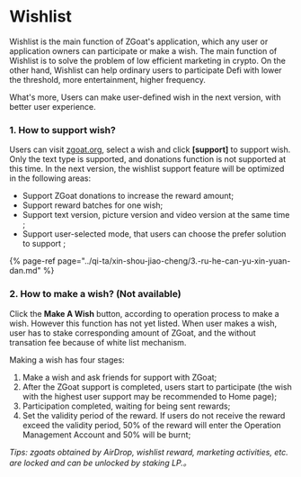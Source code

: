 # Wishlist

Wishlist is the main function of ZGoat's application, which any user or application owners can participate or make a wish. The main function of Wishlist is to solve the problem of low efficient marketing in crypto. On the other hand, Wishlist can help ordinary users to participate Defi with lower the threshold, more entertainment, higher frequency. 

What's more, Users can make user-defined wish in the next version, with better user experience.



### 1. How to support wish? <a id="Oqrhn"></a>

Users can visit [zgoat.org](http://zgoat.org), select a wish and click **\[support\]** to support wish. Only the text type is supported, and donations function is not supported at this time. In the next version, the wishlist support feature will be optimized in the following areas:

* Support ZGoat donations to increase the reward amount;
* Support reward batches for one wish;
* Support text version, picture version and video version at the same time ;
* Support user-selected mode, that users can choose the prefer solution to support ;

{% page-ref page="../qi-ta/xin-shou-jiao-cheng/3.-ru-he-can-yu-xin-yuan-dan.md" %}



### 2. How to make a wish? \(Not available\) <a id="2-ru-he-fa-bu-xin-yuan-zan-wei-kai-fang"></a>

Click the **Make A Wish** button, according to operation process to make a wish. However this function has  not yet listed. When user makes a wish, user has to stake corresponding amount of ZGoat, and the without transation fee because of white list mechanism.

Making a wish has four stages:

1. Make a wish and ask friends for support with ZGoat;
2. After the ZGoat support is completed, users start to participate \(the wish with the highest user support may be recommended to Home page\);
3. Participation completed, waiting for being sent rewards;
4. Set the validity period of the reward. If users do not receive the reward exceed the validity period, 50% of the reward will enter the Operation Management Account and 50% will be burnt;

_Tips: zgoats obtained by AirDrop, wishlist reward, marketing activities, etc. are locked and can be unlocked by staking LP.。_[  
](https://doc.zgoat.org/chan-pin-ji-gui-hua/chan-pin-zong-lan)

